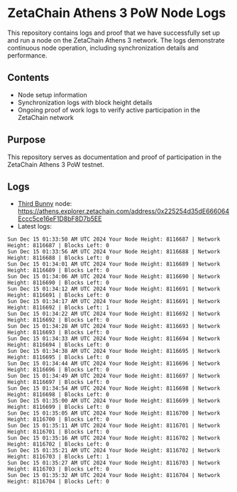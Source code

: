 # ZetaChain Athens 3 PoW Node Logs
This repository contains logs and proof that we have successfully set up and run a node on the ZetaChain Athens 3 network. The logs demonstrate continuous node operation, including synchronization details and performance.

## Contents
- Node setup information
- Synchronization logs with block height details
- Ongoing proof of work logs to verify active participation in the ZetaChain network

## Purpose
This repository serves as documentation and proof of participation in the ZetaChain Athens 3 PoW testnet.

## Logs

- [Third Bunny](https://thirdbunny.xyz/) node: https://athens.explorer.zetachain.com/address/0x225254d35dE666064Eccc5ce16eF1D8bF8D7b5EE
- Latest logs:
```
Sun Dec 15 01:33:50 AM UTC 2024 Your Node Height: 8116687 | Network Height: 8116687 | Blocks Left: 0
Sun Dec 15 01:33:56 AM UTC 2024 Your Node Height: 8116688 | Network Height: 8116688 | Blocks Left: 0
Sun Dec 15 01:34:01 AM UTC 2024 Your Node Height: 8116689 | Network Height: 8116689 | Blocks Left: 0
Sun Dec 15 01:34:06 AM UTC 2024 Your Node Height: 8116690 | Network Height: 8116690 | Blocks Left: 0
Sun Dec 15 01:34:12 AM UTC 2024 Your Node Height: 8116691 | Network Height: 8116691 | Blocks Left: 0
Sun Dec 15 01:34:17 AM UTC 2024 Your Node Height: 8116691 | Network Height: 8116692 | Blocks Left: 1
Sun Dec 15 01:34:22 AM UTC 2024 Your Node Height: 8116692 | Network Height: 8116692 | Blocks Left: 0
Sun Dec 15 01:34:28 AM UTC 2024 Your Node Height: 8116693 | Network Height: 8116693 | Blocks Left: 0
Sun Dec 15 01:34:33 AM UTC 2024 Your Node Height: 8116694 | Network Height: 8116694 | Blocks Left: 0
Sun Dec 15 01:34:38 AM UTC 2024 Your Node Height: 8116695 | Network Height: 8116695 | Blocks Left: 0
Sun Dec 15 01:34:44 AM UTC 2024 Your Node Height: 8116696 | Network Height: 8116696 | Blocks Left: 0
Sun Dec 15 01:34:49 AM UTC 2024 Your Node Height: 8116697 | Network Height: 8116697 | Blocks Left: 0
Sun Dec 15 01:34:54 AM UTC 2024 Your Node Height: 8116698 | Network Height: 8116698 | Blocks Left: 0
Sun Dec 15 01:35:00 AM UTC 2024 Your Node Height: 8116699 | Network Height: 8116699 | Blocks Left: 0
Sun Dec 15 01:35:05 AM UTC 2024 Your Node Height: 8116700 | Network Height: 8116700 | Blocks Left: 0
Sun Dec 15 01:35:11 AM UTC 2024 Your Node Height: 8116701 | Network Height: 8116701 | Blocks Left: 0
Sun Dec 15 01:35:16 AM UTC 2024 Your Node Height: 8116702 | Network Height: 8116702 | Blocks Left: 0
Sun Dec 15 01:35:21 AM UTC 2024 Your Node Height: 8116702 | Network Height: 8116703 | Blocks Left: 1
Sun Dec 15 01:35:27 AM UTC 2024 Your Node Height: 8116703 | Network Height: 8116703 | Blocks Left: 0
Sun Dec 15 01:35:32 AM UTC 2024 Your Node Height: 8116704 | Network Height: 8116704 | Blocks Left: 0
```
